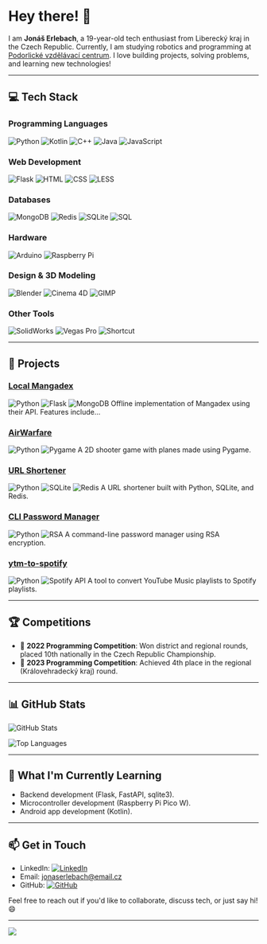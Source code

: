 
# Hey there! 👋

I am **Jonáš Erlebach**, a 19-year-old tech enthusiast from Liberecký kraj in the Czech Republic. Currently, I am studying robotics and programming at [Podorlické vzdělávací centrum](https://www.sspvc.cz/). I love building projects, solving problems, and learning new technologies!

---

## 💻 **Tech Stack**

### **Programming Languages**
![Python](https://img.shields.io/badge/Python-3776AB?logo=python&logoColor=white)
![Kotlin](https://img.shields.io/badge/Kotlin-7F52FF?logo=kotlin&logoColor=white)
![C++](https://img.shields.io/badge/C++-00599C?logo=c%2B%2B&logoColor=white)
![Java](https://img.shields.io/badge/Java-007396?logo=java&logoColor=white)
![JavaScript](https://img.shields.io/badge/JavaScript-F7DF1E?logo=javascript&logoColor=black)

### **Web Development**
![Flask](https://img.shields.io/badge/Flask-000000?logo=flask&logoColor=white)
![HTML](https://img.shields.io/badge/HTML-E34F26?logo=html5&logoColor=white)
![CSS](https://img.shields.io/badge/CSS-1572B6?logo=css3&logoColor=white)
![LESS](https://img.shields.io/badge/LESS-1D365D?logo=less&logoColor=white)

### **Databases**
![MongoDB](https://img.shields.io/badge/MongoDB-47A248?logo=mongodb&logoColor=white)
![Redis](https://img.shields.io/badge/Redis-DC382D?logo=redis&logoColor=white)
![SQLite](https://img.shields.io/badge/SQLite-003B57?logo=sqlite&logoColor=white)
![SQL](https://img.shields.io/badge/SQL-4479A1?logo=postgresql&logoColor=white)

### **Hardware**
![Arduino](https://img.shields.io/badge/Arduino-00979D?logo=arduino&logoColor=white)
![Raspberry Pi](https://img.shields.io/badge/Raspberry%20Pi-A22846?logo=raspberry-pi&logoColor=white)

### **Design & 3D Modeling**
![Blender](https://img.shields.io/badge/Blender-FF9900?logo=blender&logoColor=white)
![Cinema 4D](https://img.shields.io/badge/Cinema%204D-011A6A?logo=cinema-4d&logoColor=white)
![GIMP](https://img.shields.io/badge/GIMP-5C5543?logo=gimp&logoColor=white)

### **Other Tools**
![SolidWorks](https://img.shields.io/badge/SolidWorks-007ACC?logo=dassault-systemes&logoColor=white)
![Vegas Pro](https://img.shields.io/badge/Vegas%20Pro-000000?logo=sony&logoColor=white)
![Shortcut](https://img.shields.io/badge/Shortcut-FF0000?logo=shortcut&logoColor=white)

---

## 🚀 **Projects**

### [Local Mangadex](https://github.com/jonasek369/local-mdx-public)
![Python](https://img.shields.io/badge/Python-3.10%2B-blue) ![Flask](https://img.shields.io/badge/Flask-2.0-green) ![MongoDB](https://img.shields.io/badge/MongoDB-5.0-yellow)
Offline implementation of Mangadex using their API. Features include...

### [AirWarfare](https://github.com/jonasek369/Plane-Game)
![Python](https://img.shields.io/badge/Python-3.8%2B-blue) ![Pygame](https://img.shields.io/badge/Pygame-FF0000)
A 2D shooter game with planes made using Pygame.

### [URL Shortener](https://github.com/jonasek369/url-shortener)
![Python](https://img.shields.io/badge/Python-3.9%2B-blue) ![SQLite](https://img.shields.io/badge/SQLite-3.36%2B-green) ![Redis](https://img.shields.io/badge/Redis-6.2%2B-red)
A URL shortener built with Python, SQLite, and Redis.

### [CLI Password Manager](https://github.com/jonasek369/python-password-manager)
![Python](https://img.shields.io/badge/Python-3.7%2B-blue) ![RSA](https://img.shields.io/badge/RSA-Encryption-yellow)
A command-line password manager using RSA encryption.

### [ytm-to-spotify](https://github.com/jonasek369/ytm-to-spotify)
![Python](https://img.shields.io/badge/Python-3.10%2B-blue) ![Spotify API](https://img.shields.io/badge/Spotify%20API-1ED760)
A tool to convert YouTube Music playlists to Spotify playlists.

---

## 🏆 **Competitions**
- 🥇 **2022 Programming Competition**: Won district and regional rounds, placed 10th nationally in the Czech Republic Championship.
- 🥈 **2023 Programming Competition**: Achieved 4th place in the regional (Královehradecký kraj) round.

---

## 📊 **GitHub Stats**

![GitHub Stats](https://github-readme-stats.vercel.app/api?username=jonasek369&theme=dark&hide_border=false&include_all_commits=true&count_private=false)

![Top Languages](https://github-readme-stats.vercel.app/api/top-langs/?username=jonasek369&theme=dark&hide_border=false&include_all_commits=true&count_private=false&layout=compact)

---

## 🌱 **What I'm Currently Learning**
- Backend development (Flask, FastAPI, sqlite3).
- Microcontroller development (Raspberry Pi Pico W).
- Android app development (Kotlin).

---

## 📫 **Get in Touch**
- LinkedIn: [![LinkedIn](https://img.shields.io/badge/LinkedIn-%230077B5.svg?logo=linkedin&logoColor=white)](https://linkedin.com/in/jonáš-erlebach-60a8561b4)
- Email: [jonaserlebach@email.cz](mailto:jonaserlebach@email.cz)
- GitHub: [![GitHub](https://img.shields.io/badge/GitHub-181717?logo=github)](https://github.com/jonasek369)

Feel free to reach out if you'd like to collaborate, discuss tech, or just say hi! 😄

---

[![](https://visitcount.itsvg.in/api?id=jonasek369&icon=0&color=0)](https://visitcount.itsvg.in)
